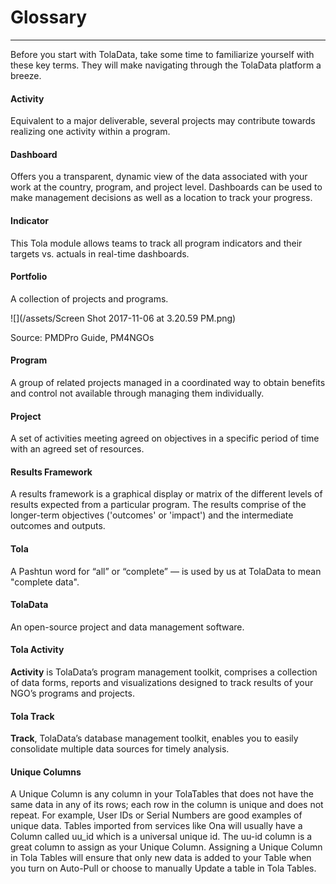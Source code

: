 # Glossary

---

Before you start with TolaData, take some time to familiarize yourself with these key terms. They will make navigating through the TolaData platform a breeze.

#### Activity

Equivalent to a major deliverable, several projects may contribute towards realizing one activity within a program.

#### Dashboard

Offers you a transparent, dynamic view of the data associated with your work at the country, program, and project level. Dashboards can be used to make management decisions as well as a location to track your progress.

#### Indicator

This Tola module allows teams to track all program indicators and their targets vs. actuals in real-time dashboards.

#### Portfolio

A collection of projects and programs.

![](/assets/Screen Shot 2017-11-06 at 3.20.59 PM.png)

Source: PMDPro Guide, PM4NGOs

#### Program

A group of related projects managed in a coordinated way to obtain benefits and control not available through managing them individually.

#### Project

A set of activities meeting agreed on objectives in a specific period of time with an agreed set of resources.

#### Results Framework

A results framework is a graphical display or matrix of the different levels of results expected from a particular program. The results comprise of the longer-term objectives \('outcomes' or 'impact'\) and the intermediate outcomes and outputs.

#### Tola

A Pashtun word for “all” or “complete” — is used by us at TolaData to mean "complete data".

#### TolaData

An open-source project and data management software.

#### Tola Activity

**Activity** is TolaData’s program management toolkit, comprises a collection of data forms, reports and visualizations designed to track results of your NGO’s programs and projects.

#### Tola Track

**Track**, TolaData’s database management toolkit, enables you to easily consolidate multiple data sources for timely analysis.

#### Unique Columns

A Unique Column is any column in your TolaTables that does not have the same data in any of its rows; each row in the column is unique and does not repeat.  For example, User IDs or Serial Numbers are good examples of unique data. Tables imported from services like Ona will usually have a Column called uu\_id which is a universal unique id. The uu-id column is a great column to assign as your Unique Column.  Assigning a Unique Column in Tola Tables will ensure that only new data is added to your Table when you turn on Auto-Pull or choose to manually Update a table in Tola Tables.

